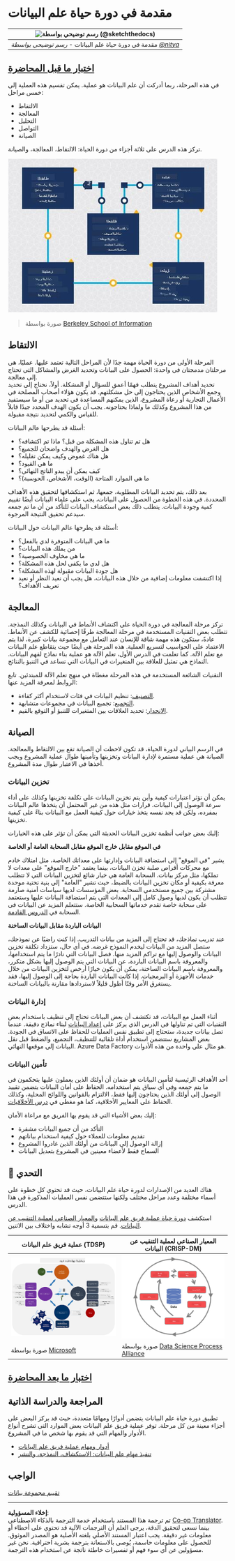 <!--
CO_OP_TRANSLATOR_METADATA:
{
  "original_hash": "79ca8a5a3135e94d2d43f56ba62d5205",
  "translation_date": "2025-09-04T15:45:59+00:00",
  "source_file": "4-Data-Science-Lifecycle/14-Introduction/README.md",
  "language_code": "ar"
}
-->
# مقدمة في دورة حياة علم البيانات

|![ رسم توضيحي بواسطة [(@sketchthedocs)](https://sketchthedocs.dev) ](../../sketchnotes/14-DataScience-Lifecycle.png)|
|:---:|
| مقدمة في دورة حياة علم البيانات - _رسم توضيحي بواسطة [@nitya](https://twitter.com/nitya)_ |

## [اختبار ما قبل المحاضرة](https://red-water-0103e7a0f.azurestaticapps.net/quiz/26)

في هذه المرحلة، ربما أدركت أن علم البيانات هو عملية. يمكن تقسيم هذه العملية إلى خمس مراحل:

- الالتقاط
- المعالجة
- التحليل
- التواصل
- الصيانة

تركز هذه الدرس على ثلاثة أجزاء من دورة الحياة: الالتقاط، المعالجة، والصيانة.

![رسم بياني لدورة حياة علم البيانات](../../../../translated_images/data-science-lifecycle.a1e362637503c4fb0cd5e859d7552edcdb4aa629a279727008baa121f2d33f32.ar.jpg)
> صورة بواسطة [Berkeley School of Information](https://ischoolonline.berkeley.edu/data-science/what-is-data-science/)

## الالتقاط

المرحلة الأولى من دورة الحياة مهمة جدًا لأن المراحل التالية تعتمد عليها. عمليًا، هي مرحلتان مدمجتان في واحدة: الحصول على البيانات وتحديد الغرض والمشاكل التي تحتاج إلى معالجة.  
تحديد أهداف المشروع يتطلب فهمًا أعمق للسؤال أو المشكلة. أولاً، نحتاج إلى تحديد وجمع الأشخاص الذين يحتاجون إلى حل مشكلتهم. قد يكون هؤلاء أصحاب المصلحة في الأعمال التجارية أو رعاة المشروع، الذين يمكنهم المساعدة في تحديد من أو ما سيستفيد من هذا المشروع وكذلك ما ولماذا يحتاجونه. يجب أن يكون الهدف المحدد جيدًا قابلاً للقياس والكمي لتحديد نتيجة مقبولة.

أسئلة قد يطرحها عالم البيانات:
- هل تم تناول هذه المشكلة من قبل؟ ماذا تم اكتشافه؟
- هل الغرض والهدف واضحان للجميع؟
- هل هناك غموض وكيف يمكن تقليله؟
- ما هي القيود؟
- كيف يمكن أن يبدو الناتج النهائي؟
- ما هي الموارد المتاحة (الوقت، الأشخاص، الحوسبة)؟

بعد ذلك، يتم تحديد البيانات المطلوبة، جمعها، ثم استكشافها لتحقيق هذه الأهداف المحددة. في هذه الخطوة من الحصول على البيانات، يجب على علماء البيانات أيضًا تقييم كمية وجودة البيانات. يتطلب ذلك بعض استكشاف البيانات للتأكد من أن ما تم جمعه سيدعم تحقيق النتيجة المرجوة.

أسئلة قد يطرحها عالم البيانات حول البيانات:
- ما هي البيانات المتوفرة لدي بالفعل؟
- من يملك هذه البيانات؟
- ما هي مخاوف الخصوصية؟
- هل لدي ما يكفي لحل هذه المشكلة؟
- هل جودة البيانات مقبولة لهذه المشكلة؟
- إذا اكتشفت معلومات إضافية من خلال هذه البيانات، هل يجب أن نعيد النظر أو نعيد تعريف الأهداف؟

## المعالجة

تركز مرحلة المعالجة في دورة الحياة على اكتشاف الأنماط في البيانات وكذلك النمذجة. تتطلب بعض التقنيات المستخدمة في مرحلة المعالجة طرقًا إحصائية للكشف عن الأنماط. عادةً، ستكون هذه مهمة شاقة للإنسان عند التعامل مع مجموعة بيانات كبيرة، لذا يتم الاعتماد على الحواسيب لتسريع العملية. هذه المرحلة هي أيضًا حيث يتقاطع علم البيانات مع تعلم الآلة. كما تعلمت في الدرس الأول، تعلم الآلة هو عملية بناء نماذج لفهم البيانات. النماذج هي تمثيل للعلاقة بين المتغيرات في البيانات التي تساعد في التنبؤ بالنتائج.

التقنيات الشائعة المستخدمة في هذه المرحلة مغطاة في منهج تعلم الآلة للمبتدئين. تابع الروابط لمعرفة المزيد عنها:

- [التصنيف](https://github.com/microsoft/ML-For-Beginners/tree/main/4-Classification): تنظيم البيانات في فئات لاستخدام أكثر كفاءة.
- [التجميع](https://github.com/microsoft/ML-For-Beginners/tree/main/5-Clustering): تجميع البيانات في مجموعات متشابهة.
- [الانحدار](https://github.com/microsoft/ML-For-Beginners/tree/main/2-Regression): تحديد العلاقات بين المتغيرات للتنبؤ أو التوقع بالقيم.

## الصيانة

في الرسم البياني لدورة الحياة، قد تكون لاحظت أن الصيانة تقع بين الالتقاط والمعالجة. الصيانة هي عملية مستمرة لإدارة البيانات وتخزينها وتأمينها طوال عملية المشروع ويجب أخذها في الاعتبار طوال مدة المشروع.

### تخزين البيانات

يمكن أن تؤثر اعتبارات كيفية وأين يتم تخزين البيانات على تكلفة تخزينها وكذلك على أداء سرعة الوصول إلى البيانات. قرارات مثل هذه من غير المحتمل أن يتخذها عالم البيانات بمفرده، ولكن قد يجد نفسه يتخذ خيارات حول كيفية العمل مع البيانات بناءً على كيفية تخزينها.

إليك بعض جوانب أنظمة تخزين البيانات الحديثة التي يمكن أن تؤثر على هذه الخيارات:

**في الموقع مقابل خارج الموقع مقابل السحابة العامة أو الخاصة**

يشير "في الموقع" إلى استضافة البيانات وإدارتها على معداتك الخاصة، مثل امتلاك خادم مع محركات أقراص صلبة تخزن البيانات، بينما يعتمد "خارج الموقع" على معدات لا تملكها، مثل مركز بيانات. السحابة العامة هي خيار شائع لتخزين البيانات التي لا تتطلب معرفة بكيفية أو مكان تخزين البيانات بالضبط، حيث تشير "العامة" إلى بنية تحتية موحدة مشتركة بين جميع مستخدمي السحابة. بعض المؤسسات لديها سياسات أمنية صارمة تتطلب أن يكون لديها وصول كامل إلى المعدات التي يتم استضافة البيانات عليها وستعتمد على سحابة خاصة تقدم خدماتها السحابية الخاصة. ستتعلم المزيد عن البيانات في السحابة في [الدروس القادمة](https://github.com/microsoft/Data-Science-For-Beginners/tree/main/5-Data-Science-In-Cloud).

**البيانات الباردة مقابل البيانات الساخنة**

عند تدريب نماذجك، قد تحتاج إلى المزيد من بيانات التدريب. إذا كنت راضيًا عن نموذجك، ستصل المزيد من البيانات ليخدم النموذج غرضه. في أي حال، ستزداد تكلفة تخزين البيانات والوصول إليها مع تراكم المزيد منها. فصل البيانات التي نادرًا ما يتم استخدامها، والمعروفة باسم البيانات الباردة، عن البيانات التي يتم الوصول إليها بشكل متكرر، والمعروفة باسم البيانات الساخنة، يمكن أن يكون خيارًا أرخص لتخزين البيانات من خلال خدمات الأجهزة أو البرمجيات. إذا كانت البيانات الباردة بحاجة إلى الوصول إليها، فقد يستغرق الأمر وقتًا أطول قليلاً لاستردادها مقارنة بالبيانات الساخنة.

### إدارة البيانات

أثناء العمل مع البيانات، قد تكتشف أن بعض البيانات تحتاج إلى تنظيف باستخدام بعض التقنيات التي تم تناولها في الدرس الذي يركز على [إعداد البيانات](https://github.com/microsoft/Data-Science-For-Beginners/tree/main/2-Working-With-Data/08-data-preparation) لبناء نماذج دقيقة. عندما تصل بيانات جديدة، ستحتاج إلى تطبيق نفس العمليات للحفاظ على الاتساق في الجودة. بعض المشاريع ستتضمن استخدام أداة تلقائية للتنظيف، التجميع، والضغط قبل نقل البيانات إلى موقعها النهائي. Azure Data Factory هو مثال على واحدة من هذه الأدوات.

### تأمين البيانات

أحد الأهداف الرئيسية لتأمين البيانات هو ضمان أن أولئك الذين يعملون عليها يتحكمون في ما يتم جمعه وفي أي سياق يتم استخدامه. الحفاظ على أمان البيانات يتضمن تقييد الوصول إلى أولئك الذين يحتاجون إليها فقط، الالتزام بالقوانين واللوائح المحلية، وكذلك الحفاظ على المعايير الأخلاقية، كما هو مغطى في [درس الأخلاقيات](https://github.com/microsoft/Data-Science-For-Beginners/tree/main/1-Introduction/02-ethics).

إليك بعض الأشياء التي قد يقوم بها الفريق مع مراعاة الأمان:
- التأكد من أن جميع البيانات مشفرة
- تقديم معلومات للعملاء حول كيفية استخدام بياناتهم
- إزالة الوصول إلى البيانات من أولئك الذين غادروا المشروع
- السماح فقط لأعضاء معينين في المشروع بتعديل البيانات

## 🚀 التحدي

هناك العديد من الإصدارات لدورة حياة علم البيانات، حيث قد تحتوي كل خطوة على أسماء مختلفة وعدد مراحل مختلف ولكنها ستتضمن نفس العمليات المذكورة في هذا الدرس.

استكشف [دورة حياة عملية فريق علم البيانات](https://docs.microsoft.com/en-us/azure/architecture/data-science-process/lifecycle) و[المعيار الصناعي لعملية التنقيب عن البيانات](https://www.datascience-pm.com/crisp-dm-2/). قم بتسمية 3 أوجه تشابه واختلاف بين الاثنين.

|عملية فريق علم البيانات (TDSP)|المعيار الصناعي لعملية التنقيب عن البيانات (CRISP-DM)|
|--|--|
|![دورة حياة فريق علم البيانات](../../../../translated_images/tdsp-lifecycle2.e19029d598e2e73d5ef8a4b98837d688ec6044fe332c905d4dbb69eb6d5c1d96.ar.png) | ![صورة تحالف عملية علم البيانات](../../../../translated_images/CRISP-DM.8bad2b4c66e62aa75278009e38e3e99902c73b0a6f63fd605a67c687a536698c.ar.png) |
| صورة بواسطة [Microsoft](https://docs.microsoft.comazure/architecture/data-science-process/lifecycle) | صورة بواسطة [Data Science Process Alliance](https://www.datascience-pm.com/crisp-dm-2/) |

## [اختبار ما بعد المحاضرة](https://ff-quizzes.netlify.app/en/ds/)

## المراجعة والدراسة الذاتية

تطبيق دورة حياة علم البيانات يتضمن أدوارًا ومهامًا متعددة، حيث قد يركز البعض على أجزاء معينة من كل مرحلة. توفر عملية فريق علم البيانات بعض الموارد التي تشرح أنواع الأدوار والمهام التي قد يقوم بها شخص ما في المشروع.

* [أدوار ومهام عملية فريق علم البيانات](https://docs.microsoft.com/en-us/azure/architecture/data-science-process/roles-tasks)
* [تنفيذ مهام علم البيانات: الاستكشاف، النمذجة، والنشر](https://docs.microsoft.com/en-us/azure/architecture/data-science-process/execute-data-science-tasks)

## الواجب

[تقييم مجموعة بيانات](assignment.md)

---

**إخلاء المسؤولية**:  
تم ترجمة هذا المستند باستخدام خدمة الترجمة بالذكاء الاصطناعي [Co-op Translator](https://github.com/Azure/co-op-translator). بينما نسعى لتحقيق الدقة، يرجى العلم أن الترجمات الآلية قد تحتوي على أخطاء أو معلومات غير دقيقة. يجب اعتبار المستند الأصلي بلغته الأصلية هو المصدر الموثوق. للحصول على معلومات حاسمة، يُوصى بالاستعانة بترجمة بشرية احترافية. نحن غير مسؤولين عن أي سوء فهم أو تفسيرات خاطئة ناتجة عن استخدام هذه الترجمة.